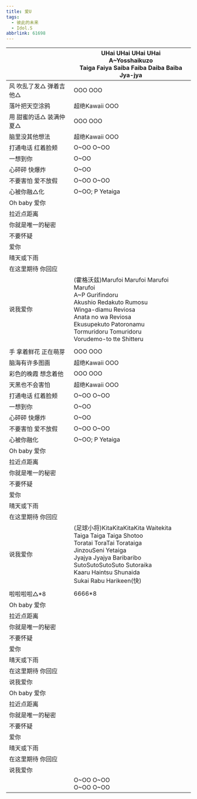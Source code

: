 ```yaml
---
title: 爱U
tags:
  - 彼此的未来
  - Idol.S
abbrlink: 61698
---
```

|      |UHai UHai UHai UHai<br>A~Yosshaikuzo<br>Taiga Faiya Saiba Faiba Daiba Baiba Jya-jya|
|--|--|
|风 吹乱了发△ 弹着吉他△|OOO OOO|
|落叶把天空涂鸦|超绝Kawaii OOO|
|用 甜蜜的话△ 装满仲夏△|OOO OOO|
|脑里没其他想法|超绝Kawaii OOO|
|打通电话 红着脸颊|O~OO O~OO|
|一想到你|O~OO |
|心砰砰 快爆炸|O~OO|
|不要害怕 爱不放假|O~OO O~OO|
|心被你融△化|O~OO; P Yetaiga|
|Oh baby 爱你|      |
|拉近点距离|      |
|你就是唯一的秘密|      |
|不要怀疑|      |
|爱你|      |
|晴天或下雨|      |
|在这里期待 你回应|      |
|说我爱你|(霍格沃兹)Marufoi Marufoi Marufoi Marufoi<br>A~P Gurifindoru<br>Akushio Redakuto Rumosu<br>Winga-diamu Reviosa<br>Anata no wa Reviosa<br>Ekusupekuto Patoronamu<br>Tormuridoru Tomuridoru<br>Vorudemo-to tte Shitteru<br>|
|      |      |
|手 拿着鲜花 正在萌芽|OOO OOO|
|脑海有许多图画|超绝Kawaii OOO|
|彩色的晚霞 想念着他|OOO OOO|
|天黑也不会害怕|超绝Kawaii OOO|
|打通电话 红着脸颊|O~OO O~OO|
|一想到你|O~OO |
|心砰砰 快爆炸|O~OO|
|不要害怕 爱不放假|O~OO O~OO|
|心被你融化|O~OO; P Yetaiga|
|Oh baby 爱你|      |
|拉近点距离|      |
|你就是唯一的秘密|      |
|不要怀疑|      |
|爱你|      |
|晴天或下雨|      |
|在这里期待 你回应|      |
|说我爱你|(足球小将)KitaKitaKitaKita Waitekita<br>Taiga Taiga Taiga Shotoo<br>Toratai ToraTai Torataiga<br>JinzouSeni Yetaiga<br>Jyajya Jyajya Baribaribo<br>SutoSutoSutoSuto Sutoraika<br>Kaaru Haintsu Shunaida<br>Sukai  Rabu Harikeen(快)|
|      |      |
|啦啦啦啦△*8|6666*8|
|Oh baby 爱你|      |
|拉近点距离|      |
|你就是唯一的秘密|      |
|不要怀疑|      |
|爱你|      |
|晴天或下雨|      |
|在这里期待 你回应|      |
|说我爱你|      |
|Oh baby 爱你|      |
|拉近点距离|      |
|你就是唯一的秘密|      |
|不要怀疑|      |
|爱你|      |
|晴天或下雨|      |
|在这里期待 你回应|      |
|说我爱你|      |
|      |O~OO O~OO<br>O~OO O~OO|